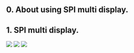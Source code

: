 ## 0. About using SPI multi display. 

## 1. SPI multi display.

![](https://raw.githubusercontent.com/TrDA-hab/Projects/master/SPI%20multi%20display/4151.jpg)
![](https://raw.githubusercontent.com/TrDA-hab/Projects/master/SPI%20multi%20display/4152.jpg) 
![](https://raw.githubusercontent.com/TrDA-hab/Projects/master/SPI%20multi%20display/20210917_191722.jpg) 
